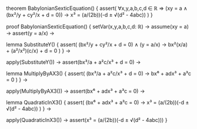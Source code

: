 theorem BabylonianSexticEquation() {
  assert(
    ∀x,y,a,b,c,d ∈ ℝ ⇒
    (xy = a ∧ (bx²/y + cy²/x + d = 0)) →
    x³ = (a/(2b))(-d ± √(d² - 4abc))
  )
}

proof BabylonianSexticEquation() {
  setVar(x,y,a,b,c,d: ℝ) →
  assume(xy = a) →
  assert(y = a/x) →
  
  lemma SubstituteY() {
    assert(
      (bx²/y + cy²/x + d = 0) ∧ (y = a/x) →
      bx²(x/a) + (a²/x²)(c/x) + d = 0
    )
  } →
  
  apply(SubstituteY()) →
  assert(bx³/a + a²c/x³ + d = 0) →
  
  lemma MultiplyByAX3() {
    assert(
      (bx³/a + a²c/x³ + d = 0) →
      bx⁶ + adx³ + a³c = 0
    )
  } →
  
  apply(MultiplyByAX3()) →
  assert(bx⁶ + adx³ + a³c = 0) →
  
  lemma QuadraticInX3() {
    assert(
      (bx⁶ + adx³ + a³c = 0) →
      x³ = (a/(2b))(-d ± √(d² - 4abc))
    )
  } →
  
  apply(QuadraticInX3()) →
  assert(x³ = (a/(2b))(-d ± √(d² - 4abc)))
}